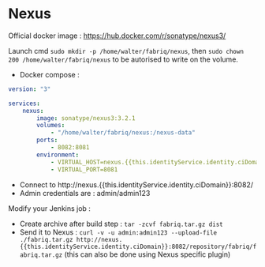 Nexus
============

Official docker image : https://hub.docker.com/r/sonatype/nexus3/

Launch cmd `sudo mkdir -p /home/walter/fabriq/nexus`, then `sudo chown 200 /home/walter/fabriq/nexus` to be autorised to write on the volume.   

* Docker compose :

```yml
version: "3"

services:
    nexus:
        image: sonatype/nexus3:3.2.1
        volumes:
            - "/home/walter/fabriq/nexus:/nexus-data"
        ports:
            - 8082:8081 
        environment:
            - VIRTUAL_HOST=nexus.{{this.identityService.identity.ciDomain}}
            - VIRTUAL_PORT=8081  

```

* Connect to 
http://nexus.{{this.identityService.identity.ciDomain}}:8082/
* Admin credentials are : admin/admin123

Modify your Jenkins job :
* Create archive after build step : `tar -zcvf fabriq.tar.gz dist`
* Send it to Nexus : `curl -v -u admin:admin123 --upload-file ./fabriq.tar.gz http://nexus.{{this.identityService.identity.ciDomain}}:8082/repository/fabriq/fabriq.tar.gz`
(this can also be done using Nexus specific plugin)






